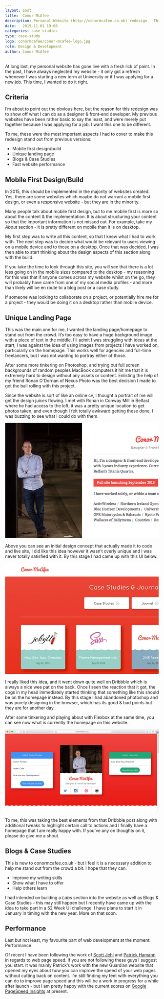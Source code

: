 ```yaml
---
layout: post
title:  Conor McAfee
description: Personal Website (http://conormcafee.co.uk) redesign.  This case study will detail my design & development decisions, along with future plans for conormcafee.co.uk.
date:   2015-11-01 19:00
categories: case-studies
type: case-study
logo: conormcafee/conor-mcafee-logo.jpg
role: Design & Development
author: Conor McAfee
---
```


At long last, my personal website has gone live with a fresh lick of paint.  In the past, I have always neglected my website - it only got a refresh whenever I was starting a new term at University or if I was applying for a new job.  This time, I wanted to do it right.

## Criteria

I’m about to point out the obvious here, but the reason for this redesign was to show off what I can do as a designer &amp; front-end developer.  My previous websites have been rather basic to say the least, and were merely put together because I was applying for a job.  I want this one to be different.

To me, these were the most important aspects I had to cover to make this redesign stand out from previous versions:

- Mobile first design/build
- Unique landing page
- Blogs &amp; Case Studies
- Fast website performance

## Mobile First Design/Build

In 2015, this should be implemented in the majority of websites created.  Yes, there are some websites which maybe do not warrant a mobile first design, or even a responsive website - but they are in the minority.  

Many people talk about mobile first design, but to me mobile first is more so about the content & the implementation.  It is about structuring your content so that the important information is not missed out.  For example, take my *About* section - it is pretty different on mobile than it is on desktop.

My first step was to write all this content, so that I knew what I had to work with.  The next step was to decide what would be relevant to users viewing on a mobile device and to those on a desktop.  Once that was decided, I was then able to start thinking about the design aspects of this section along with the build.  

If you take the time to look through this site, you will see that there is a lot less going on in the mobile sizes compared to the desktop - my reasoning for this was that if anyone comes across my website whilst on the go, they will probably have came from one of my social media profiles - and more than likely will be en route to a blog post or a case study.

If someone was looking to collaborate on a project, or potentially hire me for a project - they would be doing it on a desktop rather than mobile device.

## Unique Landing Page

This was the main one for me, I wanted the landing page/homepage          to stand out from the crowd.  It’s too easy to have a huge background image with a piece of text in the middle.  I’ll admit  I was struggling with ideas at the start, I was against the idea of using images from projects I have worked on, particularly on the homepage.  This works well for agencies and full-time freelancers, but I was not wanting to portray either of those.

After some more tinkering on Photoshop, and trying out full screen backgrounds of random peoples MacBook computers it hit me that it is extremely hard to design without any assets or content.  Enlisting the help of my friend Ronan O’Dornan of Nexus Photo was the best decision I made to get the ball rolling with this project.

Since the website is sort of like an online cv, I thought a portrait of me will get the design juices flowing.  I met with Ronan in Conway Mill in Belfast where he had access to the loft, it was a pretty unique location to get photos taken, and even though I felt totally awkward getting these done, I was buzzing to see what I could do with them.

![Conor McAfee - Half and Half](/assets/images/case-studies/conormcafee/half-and-half.jpg)

Above you can see an initial design concept that actually made it to code and live site, I did like this idea however it wasn’t overly unique and I was never totally satisfied with it.  By this stage I had came up with this UI below.

![Conor McAfee - Posts UI](/assets/images/case-studies/conormcafee/posts-ui.jpg)

I really liked this idea, and it went down quite well on Dribbble which is always a nice wee pat on the back.  Once I seen the reaction that it got, the cogs in my head immediately started thinking that something like this should be on the homepage instead.  By this stage I had abandoned photoshop and was purely designing in the browser, which has its good &amp; bad points but they are for another day.

After some tinkering and playing about with Flexbox at the same time, you can see now what is currently the homepage on this website.

![Conor McAfee - Homepage UI](/assets/images/case-studies/conormcafee/homepage.jpg)

To me, this was taking the best elements from that Dribbble post along with additional tweaks to highlight certain call to actions and I finally have a homepage that I am really happy with.  If you’ve any on thoughts on it, please do give me a shout. 

## Blogs & Case Studies

This is new to conormcafee.co.uk - but I feel it is a necessary addition to help me stand out from the crowd a bit.  I hope that they can:

- Improve my writing skills
- Show what I have to offer
- Help others learn

I had intended on building a *Labs* section into the website as well as Blogs & Case Studies - this may still happen but I recently have came up with the idea to take part in a 52 Week UI challenge.  I have plans to start it in January in timing with the new year.  More on that soon.

## Performance

Last but not least, my favourite part of web development at the moment.  Performance.

Of recent I have been following the work of [Scott Jehl](https://www.twitter.com/scottjehl) and [Patrick Hamann](https://twitter.com/patrickhamann) in regards to web page speed.  If you are not following these guys I suggest you start.  It was mainly Patrick’s work with the new Guardian website that opened my eyes about how you can improve the speed of your web pages without cutting back on content.  I’m still finding my feet with everything you can do to improve page speed and this will be a work in progress for a while after launch - but I am pretty happy with the current scores on [Google PageSpeed Insights](https://developers.google.com/speed/pagespeed/insights/) at present.

